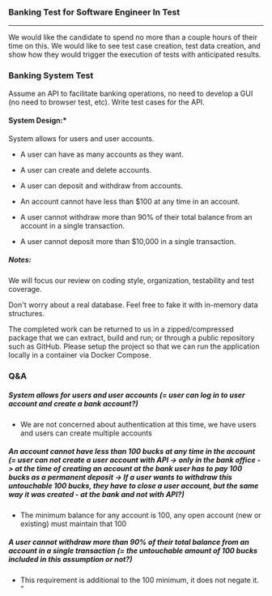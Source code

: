 ### Banking Test for Software Engineer In Test
------------------------------------------

We would like the candidate to spend no more than a couple hours of their time on this.
We would like to see test case creation, test data creation, and show how they would trigger the execution of tests with anticipated results.

### Banking System Test

Assume an API to facilitate banking operations, no need to develop a GUI (no need to browser test, etc). Write test cases for the API. 

#### System Design:*

System allows for users and user accounts.

- A user can have as many accounts as they want.

- A user can create and delete accounts.

- A user can deposit and withdraw from accounts.

- An account cannot have less than $100 at any time in an account.

- A user cannot withdraw more than 90% of their total balance from an account in a single transaction.

- A user cannot deposit more than $10,000 in a single transaction.

##### Notes:

We will focus our review on coding style, organization, testability and test coverage.

Don't worry about a real database. Feel free to fake it with in-memory data structures.

The completed work can be returned to us in a zipped/compressed package that we can extract, build and run; or through a public repository such as GitHub.  Please setup the project so that we can run the application locally in a container via Docker Compose.

### Q&A

##### System allows for users and user accounts (= user can log in to user account and create a bank account?)
- We are not concerned about authentication at this time, we have users and users can create multiple accounts
 
##### An account cannot have less than 100 bucks at any time in the account (= user can not create a user account with API -> only in the bank office -> at the time of creating an account at the bank user has to pay 100 bucks as a permanent deposit -> If a user wants to withdraw this untouchable 100 bucks, they have to close a user account, but the same way it was created - at the bank and not with API?)
- The minimum balance for any account is 100, any open account (new or existing) must maintain that 100
 
##### A user cannot withdraw more than 90% of their total balance from an account in a single transaction (= the untouchable amount of 100 bucks included in this assumption or not?)
- This requirement is additional to the 100 minimum, it does not negate it. “
